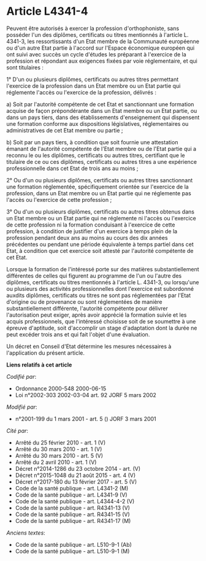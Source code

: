# Article L4341-4

Peuvent être autorisés à exercer la profession d'orthophoniste, sans posséder l'un des diplômes, certificats ou titres
mentionnés à l'article L. 4341-3, les ressortissants d'un Etat membre de la Communauté européenne ou d'un autre Etat partie à
l'accord sur l'Espace économique européen qui ont suivi avec succès un cycle d'études les préparant à l'exercice de la
profession et répondant aux exigences fixées par voie réglementaire, et qui sont titulaires :

1° D'un ou plusieurs diplômes, certificats ou autres titres permettant l'exercice de la profession dans un Etat membre ou un
Etat partie qui réglemente l'accès ou l'exercice de la profession, délivrés :

a) Soit par l'autorité compétente de cet Etat et sanctionnant une formation acquise de façon prépondérante dans un Etat
membre ou un Etat partie, ou dans un pays tiers, dans des établissements d'enseignement qui dispensent une formation conforme
aux dispositions législatives, réglementaires ou administratives de cet Etat membre ou partie ;

b) Soit par un pays tiers, à condition que soit fournie une attestation émanant de l'autorité compétente de l'Etat membre ou
de l'Etat partie qui a reconnu le ou les diplômes, certificats ou autres titres, certifiant que le titulaire de ce ou ces
diplômes, certificats ou autres titres a une expérience professionnelle dans cet Etat de trois ans au moins ;

2° Ou d'un ou plusieurs diplômes, certificats ou autres titres sanctionnant une formation réglementée, spécifiquement
orientée sur l'exercice de la profession, dans un Etat membre ou un Etat partie qui ne réglemente pas l'accès ou l'exercice
de cette profession ;

3° Ou d'un ou plusieurs diplômes, certificats ou autres titres obtenus dans un Etat membre ou un Etat partie qui ne
réglemente ni l'accès ou l'exercice de cette profession ni la formation conduisant à l'exercice de cette profession, à
condition de justifier d'un exercice à temps plein de la profession pendant deux ans au moins au cours des dix années
précédentes ou pendant une période équivalente à temps partiel dans cet Etat, à condition que cet exercice soit attesté par
l'autorité compétente de cet Etat.

Lorsque la formation de l'intéressé porte sur des matières substantiellement différentes de celles qui figurent au programme
de l'un ou l'autre des diplômes, certificats ou titres mentionnés à l'article L. 4341-3, ou lorsqu'une ou plusieurs des
activités professionnelles dont l'exercice est subordonné auxdits diplômes, certificats ou titres ne sont pas réglementées
par l'Etat d'origine ou de provenance ou sont réglementées de manière substantiellement différente, l'autorité compétente
pour délivrer l'autorisation peut exiger, après avoir apprécié la formation suivie et les acquis professionnels, que
l'intéressé choisisse soit de se soumettre à une épreuve d'aptitude, soit d'accomplir un stage d'adaptation dont la durée ne
peut excéder trois ans et qui fait l'objet d'une évaluation.

Un décret en Conseil d'Etat détermine les mesures nécessaires à l'application du présent article.

**Liens relatifs à cet article**

_Codifié par_:

  - Ordonnance 2000-548 2000-06-15
  - Loi n°2002-303 2002-03-04 art. 92 JORF 5 mars 2002

_Modifié par_:

  - n°2001-199 du 1 mars 2001 - art. 5 () JORF 3 mars 2001

_Cité par_:

  - Arrêté du 25 février 2010 - art. 1 (V)
  - Arrêté du 30 mars 2010 - art. 1 (V)
  - Arrêté du 30 mars 2010 - art. 5 (V)
  - Arrêté du 2 avril 2010 - art. 1 (V)
  - Décret n°2014-1286 du 23 octobre 2014 - art. (V)
  - Décret n°2015-1048 du 21 août 2015 - art. 4 (V)
  - Décret n°2017-180 du 13 février 2017 - art. 5 (V)
  - Code de la santé publique - art. L4341-2 (M)
  - Code de la santé publique - art. L4341-9 (V)
  - Code de la santé publique - art. L4344-4-2 (V)
  - Code de la santé publique - art. R4341-13 (V)
  - Code de la santé publique - art. R4341-15 (V)
  - Code de la santé publique - art. R4341-17 (M)

_Anciens textes_:

  - Code de la santé publique - art. L510-9-1 (Ab)
  - Code de la santé publique - art. L510-9-1 (M)
